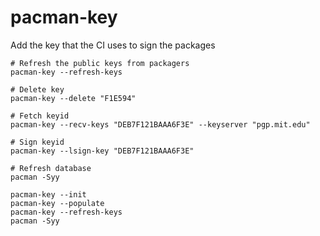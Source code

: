 # pacman-key

Add the key that the CI uses to sign the packages

```shell
# Refresh the public keys from packagers
pacman-key --refresh-keys

# Delete key
pacman-key --delete "F1E594"

# Fetch keyid
pacman-key --recv-keys "DEB7F121BAAA6F3E" --keyserver "pgp.mit.edu"

# Sign keyid
pacman-key --lsign-key "DEB7F121BAAA6F3E"

# Refresh database
pacman -Syy
```

```shell
pacman-key --init
pacman-key --populate
pacman-key --refresh-keys
pacman -Syy
```
